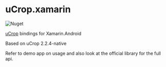 # uCrop.xamarin

![Nuget](https://img.shields.io/nuget/dt/yalantis.ucrop.xamarin)

[uCrop](https://github.com/Yalantis/uCrop) bindings for Xamarin.Android

Based on uCrop 2.2.4-native

Refer to demo app on usage and also look at the official library for the full api.

